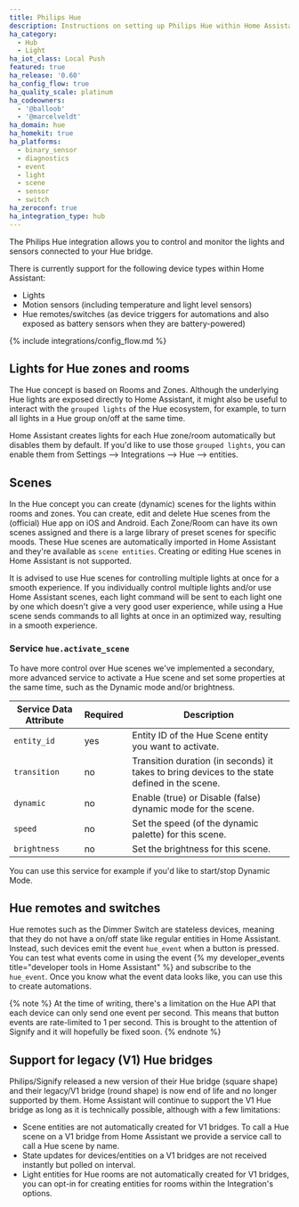 ```yaml
---
title: Philips Hue
description: Instructions on setting up Philips Hue within Home Assistant.
ha_category:
  - Hub
  - Light
ha_iot_class: Local Push
featured: true
ha_release: '0.60'
ha_config_flow: true
ha_quality_scale: platinum
ha_codeowners:
  - '@balloob'
  - '@marcelveldt'
ha_domain: hue
ha_homekit: true
ha_platforms:
  - binary_sensor
  - diagnostics
  - event
  - light
  - scene
  - sensor
  - switch
ha_zeroconf: true
ha_integration_type: hub
---
```


The Philips Hue integration allows you to control and monitor the lights and sensors connected to your Hue bridge.

There is currently support for the following device types within Home Assistant:

- Lights
- Motion sensors (including temperature and light level sensors)
- Hue remotes/switches (as device triggers for automations and also exposed as battery sensors when they are battery-powered)

{% include integrations/config_flow.md %}

## Lights for Hue zones and rooms

The Hue concept is based on Rooms and Zones. Although the underlying Hue lights are exposed directly to Home Assistant, it might also be useful to interact with the `grouped lights` of the Hue ecosystem, for example, to turn all lights in a Hue group on/off at the same time.

Home Assistant creates lights for each Hue zone/room automatically but disables them by default.
If you'd like to use those `grouped lights`, you can enable them from Settings --> Integrations --> Hue --> entities.

## Scenes

In the Hue concept you can create (dynamic) scenes for the lights within rooms and zones. You can create, edit and delete Hue scenes from the (official) Hue app on iOS and Android. Each Zone/Room can have its own scenes assigned and there is a large library of preset scenes for specific moods. These Hue scenes are automatically imported in Home Assistant and they're available as `scene entities`. Creating or editing Hue scenes in Home Assistant is not supported.

It is advised to use Hue scenes for controlling multiple lights at once for a smooth experience. If you individually control multiple lights and/or use Home Assistant scenes, each light command will be sent to each light one by one which doesn't give a very good user experience, while using a Hue scene sends commands to all lights at once in an optimized way, resulting in a smooth experience.

### Service `hue.activate_scene`

To have more control over Hue scenes we've implemented a secondary, more advanced service to activate a Hue scene and set some properties at the same time, such as the Dynamic mode and/or brightness.

| Service Data Attribute | Required | Description                                                                                   |
| ---------------------- | -------- | --------------------------------------------------------------------------------------------- |
| `entity_id`            | yes      | Entity ID of the Hue Scene entity you want to activate.                                       |
| `transition`           | no       | Transition duration (in seconds) it takes to bring devices to the state defined in the scene. |
| `dynamic`              | no       | Enable (true) or Disable (false) dynamic mode for the scene.                                  |
| `speed`                | no       | Set the speed (of the dynamic palette) for this scene.                                        |
| `brightness`           | no       | Set the brightness for this scene.                                                             |

You can use this service for example if you'd like to start/stop Dynamic Mode.

## Hue remotes and switches

Hue remotes such as the Dimmer Switch are stateless devices, meaning that they do not have a on/off state like regular entities in Home Assistant. Instead, such devices emit the event `hue_event` when a button is pressed. You can test what events come in using the event {% my developer_events title="developer tools in Home Assistant" %} and subscribe to the `hue_event`. Once you know what the event data looks like, you can use this to create automations.

{% note %}
At the time of writing, there's a limitation on the Hue API that each device can only send one event per second. This means that button events are rate-limited to 1 per second. This is brought to the attention of Signify and it will hopefully be fixed soon.
{% endnote %}

## Support for legacy (V1) Hue bridges

Philips/Signify released a new version of their Hue bridge (square shape) and their legacy/V1 bridge (round shape) is now end of life and no longer supported by them. Home Assistant will continue to support the V1 Hue bridge as long as it is technically possible, although with a few limitations:

- Scene entities are not automatically created for V1 bridges. To call a Hue scene on a V1 bridge from Home Assistant we provide a service call to call a Hue scene by name.
- State updates for devices/entities on a V1 bridges are not received instantly but polled on interval.
- Light entities for Hue rooms are not automatically created for V1 bridges, you can opt-in for creating entities for rooms within the Integration's options.
